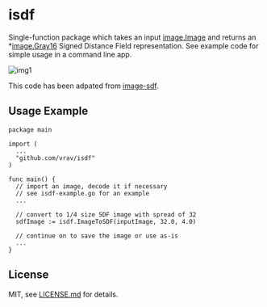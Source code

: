# isdf

Single-function package which takes an input [image.Image](https://godoc.org/image#Image) and returns an \*[image.Gray16](https://godoc.org/image#Gray16) Signed Distance Field representation. See example code for simple usage in a command line app.

![img1](http://i.imgur.com/bNI5Ujc.png)

This code has been adpated from [image-sdf](https://github.com/mattdesl/image-sdf).

## Usage Example

```
package main

import (
  ...
  "github.com/vrav/isdf"
)

func main() {
  // import an image, decode it if necessary
  // see isdf-example.go for an example
  ...
  
  // convert to 1/4 size SDF image with spread of 32
  sdfImage := isdf.ImageToSDF(inputImage, 32.0, 4.0)
  
  // continue on to save the image or use as-is
  ...
}
```

## License

MIT, see [LICENSE.md](http://github.com/vrav/isdf/blob/master/LICENSE.md) for details.
